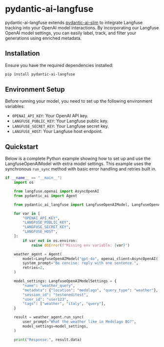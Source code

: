 # pydantic-ai-langfuse

pydantic-ai-langfuse extends [pydantic-ai-slim](https://pypi.org/project/pydantic-ai-slim/) to integrate Langfuse tracking into your OpenAI model interactions. By incorporating our Langfuse OpenAI model settings, you can easily label, track, and filter your generations using enriched metadata.

## Installation

Ensure you have the required dependencies installed:

```bash
pip install pydantic-ai-langfuse
```

## Environment Setup

Before running your model, you need to set up the following environment variables:

- `OPENAI_API_KEY`: Your OpenAI API key.
- `LANGFUSE_PUBLIC_KEY`: Your Langfuse public key.
- `LANGFUSE_SECRET_KEY`: Your Langfuse secret key.
- `LANGFUSE_HOST`: Your Langfuse host endpoint.

## Quickstart

Below is a complete Python example showing how to set up and use the LangfuseOpenAIModel with extra model settings. This example uses the synchronous `run_sync` method with basic error handling and retries built in.

```python
if __name__ == "__main__":
    import os

    from langfuse.openai import AsyncOpenAI
    from pydantic_ai import Agent

    from pydantic_ai_langfuse import LangfuseOpenAIModel, LangfuseOpenAIModelSettings

    for var in [
        "OPENAI_API_KEY",
        "LANGFUSE_PUBLIC_KEY",
        "LANGFUSE_SECRET_KEY",
        "LANGFUSE_HOST",
    ]:
        if var not in os.environ:
            raise OSError(f"Missing env variable: {var}")

    weather_agent = Agent(
        model=LangfuseOpenAIModel("gpt-4o", openai_client=AsyncOpenAI()),
        system_prompt="Be concise: reply with one sentence.",
        retries=2,
    )

    model_settings: LangfuseOpenAIModelSettings = {
        "name": "weather_query",
        "metadata": {"location": "medolago", "query_type": "weather"},
        "session_id": "testoneditest",
        "user_id": "user123",
        "tags": ["weather", "italy", "query"],
    }

    result = weather_agent.run_sync(
        user_prompt="What the weather like in Medolago BG?",
        model_settings=model_settings,
    )

    print("Response:", result.data)


```
